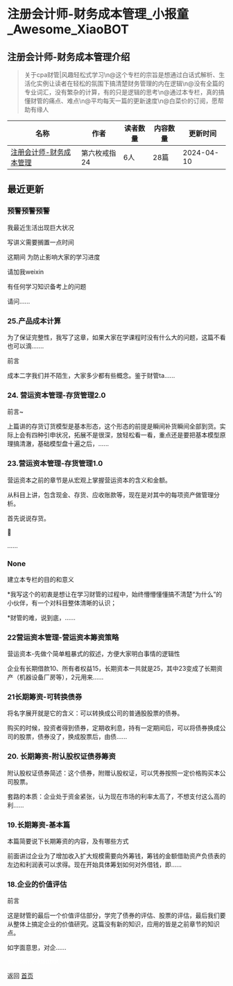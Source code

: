# 注册会计师-财务成本管理_小报童_Awesome_XiaoBOT

## 注册会计师-财务成本管理介绍
> 关于cpa财管|风趣轻松式学习\n@这个专栏的宗旨是想通过白话式解析、生活化实例让读者在轻松的氛围下搞清楚财务管理的内在逻辑\n@没有全篇的专业词汇，没有繁杂的计算，有的只是逻辑的思考\n@通过本专栏，真的搞懂财管的痛点、难点\n@平均每天一篇的更新速度\n@白菜价的订阅，愿帮助有缘人  
  


|名称|作者|读者数量|内容数量|更新时间|
|---|---|---|---|---|
|[注册会计师-财务成本管理](https://xiaobot.net/p/yourfuture?refer=0b133df9-27dc-423b-8101-639049001c13)|第六枚戒指24|6人|28篇|2024-04-10|

## 最近更新
### 预警预警预警

我最近生活出现巨大状况

写讲义需要搁置一点时间

这期间 为防止影响大家的学习进度

请加我weixin

有任何学习知识备考上的问题

请问......

### 25.产品成本计算

为了保证完整性，我写了这章，如果大家在学课程时没有什么大的问题，这篇不看也可以滴.......

前言

成本二字我们并不陌生，大家多少都有些概念。鉴于财管ta......

### 24\. 营运资本管理-存货管理2.0

前言~

上篇讲的存货订货模型是基本形态，这个形态的前提是瞬间补货瞬间全部到货。实际上会有四种引申状况，拓展不是很深，放轻松看一看，重点还是要把基本模型原理搞清澈，基础模型盘十遍之后，......

### 23.营运资本管理-存货管理1.0

营运资本之前的章节是从宏观上掌握营运资本的含义和金额。

从科目上讲，包含现金、存货、应收账款等，现在是对其中的每项资产做管理分析。

首先说说存货。

📍

......

### None

建立本专栏的目的和意义

*我写这个的初衷是想让在学习财管的过程中，始终懵懵懂懂搞不清楚“为什么”的小伙伴，有一个对科目整体清晰的认识；

*财管的难，说到底，......

### 22营运资本管理-营运资本筹资策略

营运资本-先做个简单粗暴式的叙述，方便大家明白事情的逻辑性

企业有长期借款10、所有者权益15，长期资本一共就是25，其中23变成了长期资产（机器设备厂房等），2元用来......

### 21长期筹资-可转换债券

将名字展开就是它的含义：可以转换成公司的普通股股票的债券。

购买的时候，投资者得到债券，定期收利息，持有一定期间后，可以将债券换成公司的股票，债券没了，换成股票后，由债......

### 20\. 长期筹资-附认股权证债券筹资

附认股权证债券简述：这个债券，附赠认股权证，可以凭券按照一定价格购买本公司股票。



套路的本质：企业处于资金紧张，认为现在市场的利率太高了，不想支付这么高的利......

### 19.长期筹资-基本篇

本篇简要说下长期筹资的内容，及有哪些方式

前面讲过企业为了增加收入扩大规模需要向外筹钱，筹钱的金额借助资产负债表的左边和利润表可以求得。现在开始具体筹划如何对外借钱，即......

### 18.企业的价值评估

前言

这是财管的最后一个价值评估部分，学完了债券的评估、股票的评估，最后我们要从整体上搞定企业的价值研究。这篇没有新的知识，应用的皆是之前章节的知识点。

如字面意思，对企......


<a href="https://github.com/Reno9527/awesome-xiaobot" style="color: white; text-decoration: none;">awesome-xiaobot</a>

返回 [首页](../README.md)
